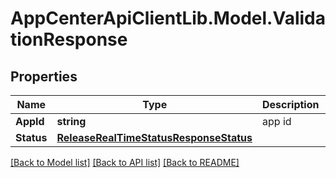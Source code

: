 # AppCenterApiClientLib.Model.ValidationResponse
## Properties

Name | Type | Description | Notes
------------ | ------------- | ------------- | -------------
**AppId** | **string** | app id | [optional] 
**Status** | [**ReleaseRealTimeStatusResponseStatus**](ReleaseRealTimeStatusResponseStatus.md) |  | [optional] 

[[Back to Model list]](../README.md#documentation-for-models) [[Back to API list]](../README.md#documentation-for-api-endpoints) [[Back to README]](../README.md)

